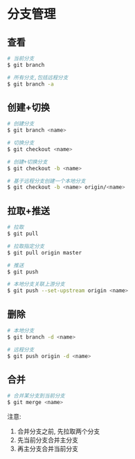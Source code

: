 # 分支管理

## 查看

```bash
# 当前分支
$ git branch

# 所有分支,包括远程分支
$ git branch -a

```

## 创建+切换

```bash
# 创建分支
$ git branch <name>

# 切换分支
$ git checkout <name>

# 创建+切换分支
$ git checkout -b <name>

# 基于远程分支创建一个本地分支
$ git checkout -b <name> origin/<name>
```

## 拉取+推送

```bash
# 拉取
$ git pull

# 拉取指定分支
$ git pull origin master

# 推送
$ git push

# 本地分支关联上游分支
$ git push --set-upstream origin <name>
```


## 删除

```bash
# 本地分支
$ git branch -d <name>

# 远程分支
$ git push origin -d <name>
```

## 合并

```bash
# 合并某分支到当前分支
$ git merge <name>
```

注意: 
1. 合并分支之前, 先拉取两个分支
2. 先当前分支合并主分支
3. 再主分支合并当前分支

